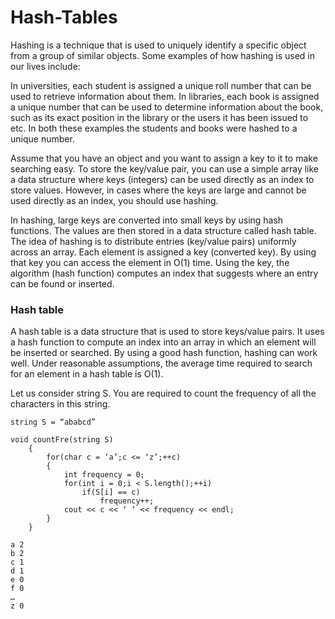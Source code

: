 # Hash-Tables


Hashing is a technique that is used to uniquely identify a specific object from a group of similar objects. Some examples of how hashing is used in our lives include:

In universities, each student is assigned a unique roll number that can be used to retrieve information about them.
In libraries, each book is assigned a unique number that can be used to determine information about the book, such as its exact position in the library or the users it has been issued to etc.
In both these examples the students and books were hashed to a unique number.

Assume that you have an object and you want to assign a key to it to make searching easy. To store the key/value pair, you can use a simple array like a data structure where keys (integers) can be used directly as an index to store values. However, in cases where the keys are large and cannot be used directly as an index, you should use hashing.

In hashing, large keys are converted into small keys by using hash functions. The values are then stored in a data structure called hash table. The idea of hashing is to distribute entries (key/value pairs) uniformly across an array. Each element is assigned a key (converted key). By using that key you can access the element in O(1) time. Using the key, the algorithm (hash function) computes an index that suggests where an entry can be found or inserted.


### Hash table
A hash table is a data structure that is used to store keys/value pairs. It uses a hash function to compute an index into an array in which an element will be inserted or searched. By using a good hash function, hashing can work well. Under reasonable assumptions, the average time required to search for an element in a hash table is O(1).

Let us consider string S. You are required to count the frequency of all the characters in this string.

```
string S = “ababcd”
```

```
void countFre(string S)
    {
        for(char c = ‘a’;c <= ‘z’;++c)
        {
            int frequency = 0;
            for(int i = 0;i < S.length();++i)
                if(S[i] == c)
                    frequency++;
            cout << c << ‘ ‘ << frequency << endl;
        }
    }

```


```
a 2
b 2
c 1
d 1
e 0
f 0
…
z 0
```